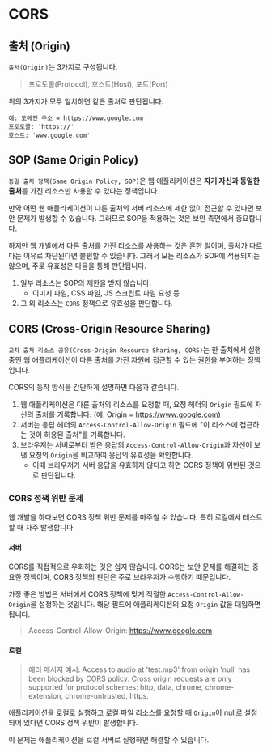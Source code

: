 ﻿# CORS
## 출처 (Origin)
`출처(Origin)`는 3가지로 구성됩니다.
> 프로토콜(Protocol), 호스트(Host), 포트(Port)

위의 3가지가 모두 일치하면 같은 출처로 판단됩니다.
```
예: 도메인 주소 = https://www.google.com
프로토콜: 'https://'
호스트: 'www.google.com'
```

## SOP (Same Origin Policy)
`동일 출처 정책(Same Origin Policy, SOP)`은 웹 애플리케이션은 **자기 자신과 동일한 출처**를 가진 리소스만 사용할 수 있다는 정책입니다.

만약 어떤 웹 애플리케이션이 다른 출처의 서버 리소스에 제한 없이 접근할 수 있다면 보안 문제가 발생할 수 있습니다. 그러므로 SOP을 적용하는 것은 보안 측면에서 중요합니다.

하지만 웹 개발에서 다른 출처를 가진 리소스를 사용하는 것은 흔한 일이며, 출처가 다르다는 이유로 차단된다면 불편할 수 있습니다. 그래서 모든 리소스가 SOP에 적용되지는 않으며, 주로 유효성은 다음을 통해 판단됩니다.

1.  일부 리소스는 SOP의 제한을 받지 않습니다.
	- 이미지 파일, CSS 파일, JS 스크립트 파일 요청 등
2.  그 외 리소스는 `CORS` 정책으로 유효성을 판단합니다.

## CORS (Cross-Origin Resource Sharing)
`교차 출처 리소스 공유(Cross-Origin Resource Sharing, CORS)`는 한 출처에서 실행 중인 웹 애플리케이션이 다른 출처를 가진 자원에 접근할 수 있는 권한을 부여하는 정책입니다.

CORS의 동작 방식을 간단하게 설명하면 다음과 같습니다.

1. 웹 애플리케이션은 다른 출처의 리소스를 요청할 때, 요청 헤더의 `Origin` 필드에 자신의 출처를 기록합니다. (예: Origin = https://www.google.com)
2. 서버는 응답 헤더의 `Access-Control-Allow-Origin` 필드에 "이 리소스에 접근하는 것이 허용된 출처"를 기록합니다.
3. 브라우저는 서버로부터 받은 응답의 `Access-Control-Allow-Origin`과 자신이 보낸 요청의 `Origin`을 비교하여 응답의 유효성을 확인합니다.
	- 이때 브라우저가 서버 응답을 유효하지 않다고 하면 CORS 정책이 위반된 것으로 판단됩니다.

### CORS 정책 위반 문제
웹 개발을 하다보면 CORS 정책 위반 문제를 마주칠 수 있습니다. 특히 로컬에서 테스트할 때 자주 발생합니다.

#### 서버
CORS를 직접적으로 우회하는 것은 쉽지 않습니다. CORS는 보안 문제를 해결하는 중요한 정책이며, CORS 정책의 판단은 주로 브라우저가 수행하기 때문입니다.

가장 좋은 방법은 서버에서 CORS 정책에 맞게 적절한 `Access-Control-Allow-Origin`을 설정하는 것입니다. 해당 필드에 애플리케이션의 요청 `Origin` 값을 대입하면 됩니다.

> Access-Control-Allow-Origin: https://www.google.com

#### 로컬
> 에러 메시지 예시:
> Access to audio at 'test.mp3' from origin 'null' has been blocked by CORS policy: Cross origin requests are only supported for protocol schemes: http, data, chrome, chrome-extension, chrome-untrusted, https.

애플리케이션을 로컬로 실행하고 로컬 파일 리소스를 요청할 때 `Origin`이 null로 설정되어 있다면 CORS 정책 위반이 발생합니다.

이 문제는 애플리케이션을 로컬 서버로 실행하면 해결할 수 있습니다.
